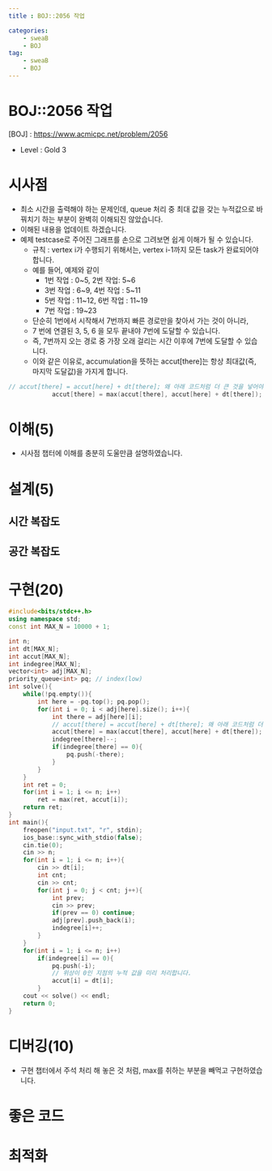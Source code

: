 ```yaml
---
title : BOJ::2056 작업

categories:
    - sweaB
    - BOJ
tag:
    - sweaB
    - BOJ
---
```

# BOJ::2056 작업
[BOJ] : <https://www.acmicpc.net/problem/2056>
- Level : Gold 3

# 시사점

- 최소 시간을 출력해야 하는 문제인데, queue 처리 중 최대 값을 갖는 누적값으로 바꿔치기 하는 부분이
  완벽히 이해되진 않았습니다.
- 이해된 내용을 업데이트 하겠습니다.
- 예제 testcase로 주어진 그래프를 손으로 그려보면 쉽게 이해가 될 수 있습니다.
  - 규칙 : vertex i가 수행되기 위해서는, vertex i-1까지 모든 task가 완료되어야 합니다.
  - 예를 들어, 예제와 같이 
    - 1번 작업 : 0~5, 2번 작업: 5~6
    - 3번 작업 : 6~9, 4번 작업 : 5~11
    - 5번 작업 : 11~12, 6번 작업 : 11~19
    - 7번 작업 : 19~23
  - 단순히 1번에서 시작해서 7번까지 빠른 경로만을 찾아서 가는 것이 아니라,
  - 7 번에 연결된 3, 5, 6 을 모두 끝내야 7번에 도달할 수 있습니다.
  - 즉, 7번까지 오는 경로 중 가장 오래 걸리는 시간 이후에 7번에 도달할 수 있습니다.
  - 이와 같은 이유로, accumulation을 뜻하는 accut[there]는 항상 최대값(즉, 마지막 도달값)을 가지게
    합니다.

```cpp
// accut[there] = accut[here] + dt[there]; 왜 아래 코드처럼 더 큰 것을 넣어야 할까?
            accut[there] = max(accut[there], accut[here] + dt[there]);
```

# 이해(5)
- 시사점 챕터에 이해를 충분히 도울만큼 설명하였습니다.

# 설계(5)

## 시간 복잡도

## 공간 복잡도

# 구현(20)

```cpp
#include<bits/stdc++.h>
using namespace std;
const int MAX_N = 10000 + 1;

int n;
int dt[MAX_N];
int accut[MAX_N];
int indegree[MAX_N];
vector<int> adj[MAX_N];
priority_queue<int> pq; // index(low)
int solve(){
    while(!pq.empty()){
        int here = -pq.top(); pq.pop();
        for(int i = 0; i < adj[here].size(); i++){
            int there = adj[here][i];
            // accut[there] = accut[here] + dt[there]; 왜 아래 코드처럼 더 큰 것을 넣어야 할까?
            accut[there] = max(accut[there], accut[here] + dt[there]);
            indegree[there]--;
            if(indegree[there] == 0){
                pq.push(-there);
            }
        }
    }
    int ret = 0;
    for(int i = 1; i <= n; i++)
        ret = max(ret, accut[i]);
    return ret;
}
int main(){
    freopen("input.txt", "r", stdin);
    ios_base::sync_with_stdio(false);
    cin.tie(0);
    cin >> n;
    for(int i = 1; i <= n; i++){
        cin >> dt[i];
        int cnt;
        cin >> cnt;
        for(int j = 0; j < cnt; j++){
            int prev;
            cin >> prev;
            if(prev == 0) continue;
            adj[prev].push_back(i);
            indegree[i]++;
        }
    }
    for(int i = 1; i <= n; i++)
        if(indegree[i] == 0){
            pq.push(-i);
            // 위상이 0인 지점의 누적 값을 미리 처리합니다.
            accut[i] = dt[i];
        }
    cout << solve() << endl;
    return 0;
}
```

# 디버깅(10)
- 구현 챕터에서 주석 처리 해 놓은 것 처럼, max를 취하는 부분을 빼먹고 구현하였습니다.

# 좋은 코드

# 최적화
